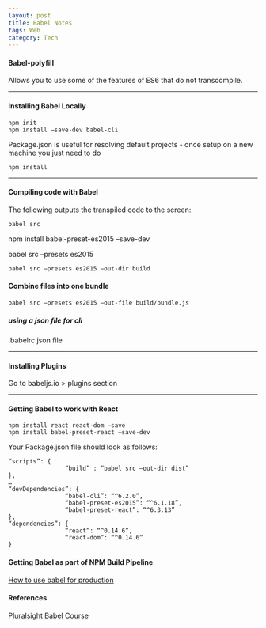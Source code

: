 ```yaml
---
layout: post
title: Babel Notes
tags: Web
category: Tech
---
```


#### Babel-polyfill ####

Allows you to use some of the features of ES6 that do not transcompile.
 
---------------------------------------------------------------------------------

#### Installing Babel Locally ####
 
~~~
npm init
npm install –save-dev babel-cli
~~~
 
Package.json is useful for resolving default projects - once setup on a new machine you just need to do

~~~
npm install
~~~
 
---------------------------------------------------------------------------------

#### Compiling code with Babel ####
 
The following outputs the transpiled code to the screen:  

~~~
babel src
~~~
 
 
npm install babel-preset-es2015 –save-dev
 
babel src –presets es2015
 
~~~
babel src –presets es2015 –out-dir build
~~~
 
#### Combine files into one bundle ####
 
~~~
babel src –presets es2015 –out-file build/bundle.js
~~~
 
##### using a json file for cli ####
 
.babelrc json file
 
---------------------------------------------------------------------------------

#### Installing Plugins ####
 
Go to babeljs.io > plugins section

---------------------------------------------------------------------------------

#### Getting Babel to work with React #### 

~~~
npm install react react-dom –save
npm install babel-preset-react –save-dev
~~~
 
Your Package.json file should look as follows:  
 
~~~
“scripts”: {
                “build” : “babel src –out-dir dist”
},
…
“devDependencies”: {
                “babel-cli”: “^6.2.0”,
                “babel-preset-es2015”: “^6.1.18”,
                “babel-preset-react”: “^6.3.13”
},
“dependencies”: {
                “react”: “^0.14.6”,
                “react-dom”: “^0.14.6”
}
~~~

#### Getting Babel as part of NPM Build Pipeline

[How to use babel for production](https://medium.com/@Cuadraman/how-to-use-babel-for-production-5b95e7323c2f#.u9v8j0k0e)  

#### References ####

[Pluralsight Babel Course](https://www.pluralsight.com/courses/babel-get-started)  
